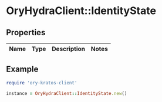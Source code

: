 # OryHydraClient::IdentityState

## Properties

| Name | Type | Description | Notes |
| ---- | ---- | ----------- | ----- |

## Example

```ruby
require 'ory-kratos-client'

instance = OryHydraClient::IdentityState.new()
```

